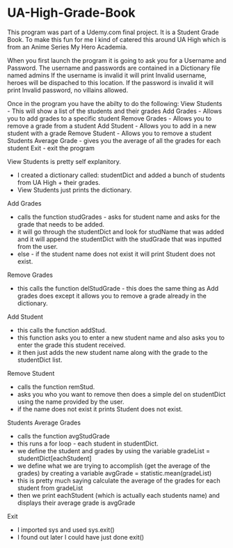 # UA-High-Grade-Book

This program was part of a Udemy.com final project.
It is a Student Grade Book.
To make this fun for me I kind of catered this around UA High which is from an Anime Series My Hero Academia.

When you first launch the program it is going to ask you for a Username and Password.
The username and passwords are contained in a Dictionary file named admins
If the username is invalid it will print Invalid username, heroes will be dispached to this location.
If the password is invalid it will print Invalid password, no villains allowed.

Once in the program you have the abilty to do the following:
View Students - This will show a list of the students and their grades
Add Grades - Allows you to add grades to a specific student
Remove Grades - Allows you to remove a grade from a student
Add Student - Allows you to add in a new student with a grade
Remove Student - Allows you to remove a student
Students Average Grade - gives you the average of all the grades for each student
Exit - exit the program

View Students is pretty self explanitory.
 - I created a dictionary called: studentDict and added a bunch of students from UA High + their grades.
 - View Students just prints the dictionary.
 
Add Grades
 - calls the function studGrades - asks for student name and asks for the grade that needs to be added.
 - it will go through the studentDict and look for studName that was added and it will append the studentDict with the studGrade that was inputted from the user.
 - else - if the student name does not exist it will print Student does not exist.
 
Remove Grades 
 - this calls the function delStudGrade - this does the same thing as Add grades does except it allows you to remove a grade already in the dictionary.
 
Add Student
 - this calls the function addStud.
 - this function asks you to enter a new student name and also asks you to enter the grade this student received.
 - it then just adds the new student name along with the grade to the studentDict list.
 
Remove Student
 - calls the function remStud.
 - asks you who you want to remove then does a simple del on studentDict using the name provided by the user.
 - if the name does not exist it prints Student does not exist.
 
Students Average Grades
 - calls the function avgStudGrade
 - this runs a for loop - each student in studentDict.
 - we define the student and grades by using the variable gradeList = studentDict[eachStudent]
 - we define what we are trying to accomplish (get the average of the grades) by creating a variable avgGrade = statistic.mean(gradeList)
 - this is pretty much saying calculate the average of the grades for each student from gradeList
 - then we print eachStudent (which is actually each students name) and displays their average grade is avgGrade
 
Exit
 - I imported sys and used sys.exit()
 - I found out later I could have just done exit()
